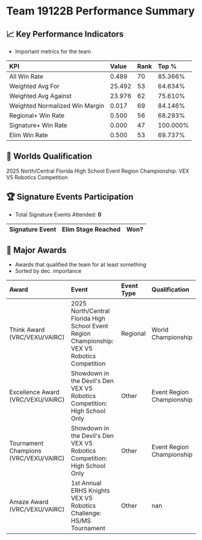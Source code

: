 # Team 19122B Performance Summary

## 📈 Key Performance Indicators
- Important metrics for the team

| KPI | Value | Rank | Top % |
|:---|:-----|:----|:-----|
| All Win Rate | 0.489 | 70 | 85.366% |
| Weighted Avg For | 25.492 | 53 | 64.634% |
| Weighted Avg Against | 23.976 | 62 | 75.610% |
| Weighted Normalized Win Margin | 0.017 | 69 | 84.146% |
| Regional+ Win Rate | 0.500 | 56 | 68.293% |
| Signature+ Win Rate | 0.000 | 47 | 100.000% |
| Elim Win Rate | 0.500 | 53 | 69.737% |


## 🎯 Worlds Qualification
2025 North/Central Florida High School Event Region Championship: VEX V5 Robotics Competition

## 🏆 Signature Events Participation
- Total Signature Events Attended: **0**

| Signature Event | Elim Stage Reached | Won? |
|:----------------|:-------------------|:----|


## 🥇 Major Awards
- Awards that qualified the team for at least something
- Sorted by dec. importance

| Award | Event | Event Type | Qualification |
|:------|:------|:-----------|:--------------|
| Think Award (VRC/VEXU/VAIRC) | 2025 North/Central Florida High School Event Region Championship: VEX V5 Robotics Competition | Regional | World Championship |
| Excellence Award (VRC/VEXU/VAIRC) | Showdown in the Devil's Den VEX V5 Robotics Competition: High School Only | Other | Event Region Championship |
| Tournament Champions (VRC/VEXU/VAIRC) | Showdown in the Devil's Den VEX V5 Robotics Competition: High School Only | Other | Event Region Championship |
| Amaze Award (VRC/VEXU/VAIRC) | 1st Annual ERHS Knights VEX V5 Robotics Challenge: HS/MS Tournament | Other | nan |

